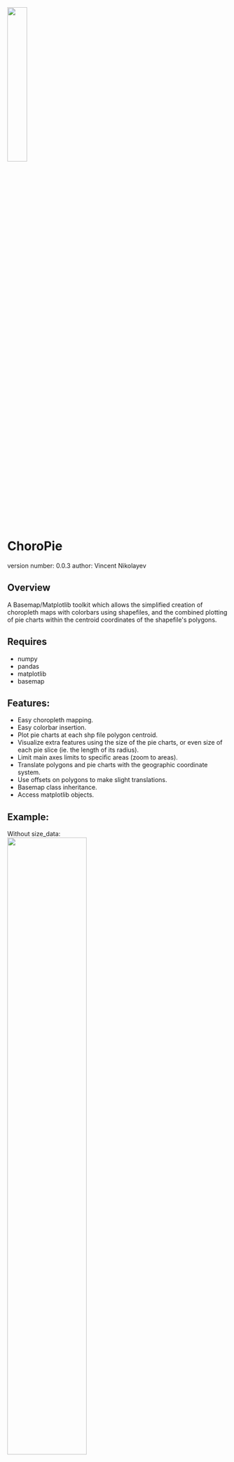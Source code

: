 <img src="https://user-images.githubusercontent.com/30331170/33049757-81c16598-ce2f-11e7-8058-8852a09c7373.png" width="30%"/>

ChoroPie
===============================

version number: 0.0.3
author: Vincent Nikolayev

Overview
--------

A Basemap/Matplotlib toolkit which allows the simplified creation of choropleth maps with colorbars using shapefiles, and the combined plotting of pie charts within the centroid coordinates of the shapefile's polygons.

Requires
-------
* numpy
* pandas
* matplotlib
* basemap

Features:
----------
  * Easy choropleth mapping.  
  * Easy colorbar insertion.  
  * Plot pie charts at each shp file polygon centroid.  
  * Visualize extra features using the size of the pie charts, or even size of each pie slice (ie. the length of its radius).  
  * Limit main axes limits to specific areas (zoom to areas).  
  * Translate polygons and pie charts with the geographic coordinate system.  
  * Use offsets on polygons to make slight translations.  
  * Basemap class inheritance.  
  * Access matplotlib objects.  

Example:
--------
Without size_data:  
<img src="https://user-images.githubusercontent.com/30331170/33050049-ebfc0cd2-ce30-11e7-92df-84269f423ea8.png" width="60%" />

With size_data:  
<img src="https://user-images.githubusercontent.com/30331170/33052907-04c44316-ce3f-11e7-9bb0-d3c426502de4.png" width="60%" />

With size_data and size_ratios:  
<img src="https://user-images.githubusercontent.com/30331170/33050018-b200156e-ce30-11e7-9ffa-b58885df2062.png" width="60%"/>

Installation
--------------------

To install use pip:

    $ pip install choropie


Or clone the repo:

    $ git clone https://github.com/vinceniko/choropie.git
    $ python setup.py install
    
Basic Usage
------------------
This example uses data taken from <https://www.kaggle.com/the-guardian/the-counted> and US census data including: population per state, the populations of each race in each state.  
*Disclaimer: The colors used to present the racially focused data is not reflective of any kind of idealogy. I realize that some may find the use of these colors to be offensive, but no offense was implied or intended. The chosen colors are merely used to better explain the concepts being introduced in the explanation below. 

### Code:
```
from choropie import ChoroPie as cp

# convenience functions for determining which shp attrtibute to use to match with area_name index
shp_file = 'Data/cb_2016_us_state_500k/cb_2016_us_state_500k'  # file path to shp_file sans extension
shp_lst = cp.get_shp_attributes(shp_file)  # extracts shp attrbiutes (same as basemap."area"_info)
shp_key = cp.find_shp_key(df_state['counts'].index, shp_lst)  # determines which shp attribute matches the index of area_names that will be used for the plotting

basemap = dict(
    basemap_kwargs=dict(
        llcrnrlon=-119, llcrnrlat=22, urcrnrlon=-64, urcrnrlat=49, projection='lcc', lat_1=33, lat_2=45, lon_0=-95
    ),
    shp_file='Data/cb_2016_us_state_500k/cb_2016_us_state_500k',
    shp_key='NAME',
    figsize=(22, 12),
    )

choro = dict(
    num_colors=8,
    cmap='hot_r',
    color_data=df_state['counts'],
    )

pie = dict(
    size_data=df_state['per_capita'],
    size_ratios=df_race['per capita'],
    pie_data=df_race['percs'],
    pie_dict={'Asian': 'yellow', 'Black': 'black', 'Hispanic': 'brown',
              'Native American': 'red', 'Ocean Pacific': 'purple', 'White': 'white'},
    scale_factor_size=1,
    scale_factor_ratios=1/2
    )

test = cp.ChoroPie(**basemap)

test.choro_plot(**choro)
test.pie_plot(**pie)

test.insert_colorbar(colorbar_title='Map: Count of Killings', colorbar_loc_kwargs=dict(location='right'))
test.insert_pie_legend(legend_loc='lower right', pie_legend_kwargs=dict(title='Pies: Racial Breakdown'))
```
### Arguments Explained:
Where color_data and size data are Pandas single-index series with the area_names used in the shp file as the index.  
Ie.  

area_name | per capita rate
--- | ---
alabama | .000010
alaska | .000020
arizona | .000017

Where pie_data and size_ratios are Pandas multi-index series with the area_names used in the shp file as the first index, and the pie chart slices (the ones passed into the pie_dict parameter), as the second index. 
Ie.

area_name | race | per-race rate
--- | --- | ---
alabama | black | 0.000919
alabama | white | 0.000188
alaska | black | 0.000338
alaska | native american | 0.001135
alaska | white | 0.000105

##### Notes-   
* The ChoroPie class inherits directly from Basemap.
* Pie plotting is optional. If pies are plotted, both size_data and size_ratios are optional. Not all pies have to be plotted as well (if it gets too cluttered...though in that case you can call the zoom_to_area method).  
* Choropleth plotting is optional.  
* The pie_dict parameter selects the colors for each pie slice.  

### Results:
<img src="https://user-images.githubusercontent.com/30331170/33050018-b200156e-ce30-11e7-9ffa-b58885df2062.png" width="100%"/>

By examining these results we can see that:
1. California has had the most police killings.  
2. California has not had the highest per capita rate of police killings, with states such as New Mexico edging out ahead.  
3. In most states, the race with the most deaths were whites.  
4. Despite that, in states such as Oklahoma and Missiori, more blacks were killed proportionally when adjusted for the population differences of each race.  

# Explanation of Other features:
<img src= "https://user-images.githubusercontent.com/30331170/33150972-f0d7bf66-cfa3-11e7-9337-29cca69af4a7.png" width="25%"/>
* size_data scales each pie chart's overall diameter relative to other pie charts.  
<img src="https://user-images.githubusercontent.com/30331170/33150962-e629ca50-cfa3-11e7-97ed-6130e632bb6f.png" width="25%"/>
* size_ratios scales the size of a slice (or the length of its radius) relative to other pie slices within the chart.
<img src=https://user-images.githubusercontent.com/30331170/33052934-2f5ad324-ce3f-11e7-8e0c-2fb3f459aa29.png width="50%"/>

```
df_state = df_primary[df_primary['state'] == 'New York']
queery = df_state.set_index('county').loc[['Queens', 'Bronx', 'Brooklyn', 'Manhattan', 'Staten Island', 'Rockland', 'Westchester', 'Orange', 'Putnam']]['fips'].unique().astype(int)

test.zoom_to_area([str(num) for num in queery])
```  
* Pass a list of area_names to zoom_to_area to constrain the main axis to the difference between min and max coordinates of those areas (in this case, this method allows us to uncluster the piecharts in the primary results image towards the top of the page). Thereafter, call zoom_home to reset axis limits.
* There are various methods available for translating both polygons and pie charts easily and effectively. (Example. refer to how Hawaii and Alaska are plotted in an aformentioned image). 

